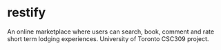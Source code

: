 # restify
An online marketplace where users can search, book, comment and rate short term lodging experiences. University of Toronto CSC309 project.
